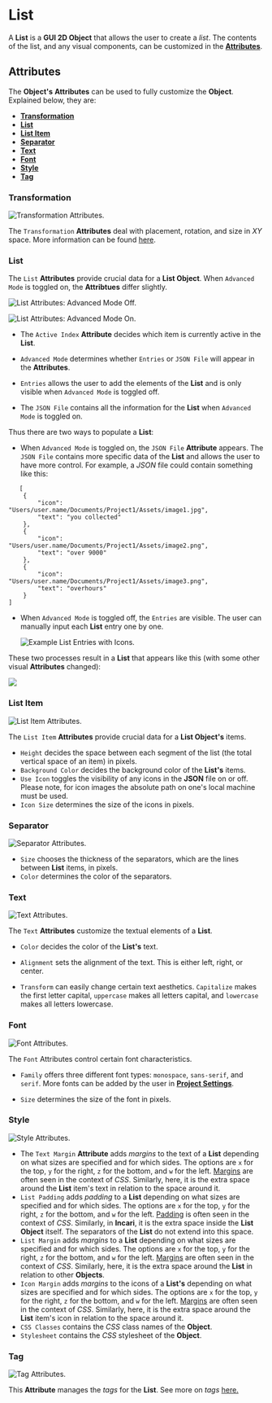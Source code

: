 # List

A **List** is a **GUI 2D Object** that allows the user to create a *list*. The contents of the list, and any visual components, can be customized in the [**Attributes**](list.md#attributes).  

## Attributes

The **Object's** **Attributes** can be used to fully customize the **Object**. Explained below, they are:

* [**Transformation**](list.md#transformation)
* [**List**](list.md#list)
* [**List Item**](list.md#list-item)
* [**Separator**](list.md#separator)
* [**Text**](list.md#text)
* [**Font**](list.md#font)
* [**Style**](list.md#style)
* [**Tag**](list.md#tag)

### Transformation

![Transformation Attributes.](../../../.gitbook/assets/listtransformationatts.png)

The `Transformation` **Attributes** deal with placement, rotation, and size in *XY* space. More information can be found [here](../../attributes/common-attributes/transformation/README.md).


### List

The `List` **Attributes** provide crucial data for a **List Object**. When `Advanced Mode` is toggled on, the **Attribtues** differ slightly. 

![List Attributes: Advanced Mode Off.](../../../.gitbook/assets/list2dsimple.png)

![List Attributes: Advanced Mode On.](../../../.gitbook/assets/list2dadvanced.png)

* The `Active Index` **Attribute** decides which item is currently active in the **List**.

* `Advanced Mode` determines whether `Entries` or `JSON File` will appear in the **Attributes**.

* `Entries` allows the user to add the elements of the **List** and is only visible when `Advanced Mode` is toggled off.
* The `JSON File` contains all the information for the **List** when `Advanced Mode` is toggled on. 

Thus there are two ways to populate a **List**: 

* When `Advanced Mode` is toggled on, the `JSON File` **Attribute** appears. The `JSON File` contains more specific data of the **List** and allows the user to have more control. For example, a *JSON* file could contain something like this:


```
   [
    {
        "icon": "Users/user.name/Documents/Project1/Assets/image1.jpg",
        "text": "you collected"
    },
    {
        "icon": "Users/user.name/Documents/Project1/Assets/image2.png",
        "text": "over 9000"
    },
    {
        "icon": "Users/user.name/Documents/Project1/Assets/image3.png",
        "text": "overhours"
    }
]
```

* When `Advanced Mode` is toggled off, the `Entries` are visible. The user can manually input each **List** entry one by one. 
  
  ![Example List Entries with Icons.](../../../.gitbook/assets/listimage420232.png)


These two processes result in a **List** that appears like this (with some other visual **Attributes** changed):

![](../../../.gitbook/assets/listexample2.png)


### List Item

![List Item Attributes.](../../../.gitbook/assets/listlistitemnew.png)

The `List Item` **Attributes** provide crucial data for a **List Object's** items.

* `Height` decides the space between each segment of the list (the total vertical space of an item) in pixels.
* `Background Color` decides the background color of the **List's** items.
* `Use Icon` toggles the visibility of any icons in the **JSON** file on or off. Please note, for icon images the absolute path on one's local machine must be used. 
* `Icon Size` determines the size of the icons in pixels.


### Separator

![Separator Attributes.](../../../.gitbook/assets/listitemseparator.png)

* `Size` chooses the thickness of the separators, which are the lines between **List** items, in pixels. 
* `Color` determines the color of the separators. 

### Text

![Text Attributes.](../../../.gitbook/assets/listtextnew.png)

The `Text` **Attributes** customize the textual elements of a **List**. 

<!--* `Font family` offers three different font types: `monospace`, `sans-serif`, and `serif`. More fonts can be added by the user in [**Project Settings**](../../../modules/project-settings/fonts.md).-->

* `Color` decides the color of the **List's** text.
* `Alignment` sets the alignment of the text. This is either left, right, or center.

* `Transform` can easily change certain text aesthetics. `Capitalize` makes the first letter capital, `uppercase` makes all letters capital, and `lowercase` makes all letters lowercase.  

<!--* `Font size (px)` determines the size of the font in pixels.-->

 
### Font 

![Font Attributes.](../../../.gitbook/assets/listfontatts.png)


The `Font` Attributes control certain font characteristics. 

* `Family` offers three different font types: `monospace`, `sans-serif`, and `serif`. More fonts can be added by the user in [**Project Settings**](../../../modules/project-settings/fonts.md).

* `Size` determines the size of the font in pixels.

### Style 

![Style Attributes.](../../../.gitbook/assets/liststyleatts.png)

* The `Text Margin` **Attribute** adds *margins* to the text of a **List** depending on what sizes are specified and for which sides. The options are `x` for the top, `y` for the right, `z` for the bottom, and `w` for the left. [Margins](https://www.w3schools.com/Css/css_margin.asp) are often seen in the context of *CSS*. Similarly, here, it is the extra space around the **List** item's text in relation to the space around it.  
* `List Padding` adds *padding* to a **List** depending on what sizes are specified and for which sides. The options are `x` for the top, `y` for the right, `z` for the bottom, and `w` for the left. [Padding](https://www.w3schools.com/cssref/pr_padding.php) is often seen in the context of *CSS*. Similarly, in **Incari**, it is the extra space inside the **List Object** itself. The separators of the **List** do not extend into this space. 
* `List Margin` adds *margins* to a **List** depending on what sizes are specified and for which sides. The options are `x` for the top, `y` for the right, `z` for the bottom, and `w` for the left. [Margins](https://www.w3schools.com/Css/css_margin.asp) are often seen in the context of *CSS*. Similarly, here, it is the extra space around the **List** in relation to other **Objects**. 
* `Icon Margin` adds *margins* to the icons of a **List's** depending on what sizes are specified and for which sides. The options are `x` for the top, `y` for the right, `z` for the bottom, and `w` for the left. [Margins](https://www.w3schools.com/Css/css_margin.asp) are often seen in the context of *CSS*. Similarly, here, it is the extra space around the **List** item's icon in relation to the space around it.
* `CSS Classes` contains the *CSS* class names of the **Object**.
* `Stylesheet` contains the *CSS* stylesheet of the **Object**. 


### Tag

![Tag Attributes.](../../../.gitbook/assets/buttonattstag.png)

This **Attribute** manages the *tags* for the **List**. See more on *tags* [here.](../../attributes/common-attributes/tag.md)








<!--### Text

![Text Attributes.](../../../.gitbook/assets/listtext2atts.png)



### List Item Icon

![List Item Icon Attributes.](../../../.gitbook/assets/listlistitemiconatts.png)

The `List Item Icon` **Attributes** provide crucial data for a **List Object's** icons.
 

* `Icon Background` decides the background color of the icons.



### Data

![List Data Attributes.](../../../.gitbook/assets/listdatatts.png)



### Code

![Code Attributes.](../../../.gitbook/assets/buttonattscode.png)

The `Code` **Attributes** allow for more customizability. This can override any stylesheet provided in the [**Project Settings**](../../../modules/project-settings/style.md) or a [**Scene2D**](../../project-objects/scene2d.md). 

To address these in the **Logic**, please refer to the [**Object 2D Nodes**](../../../toolbox/incari/object2d/README.md).

* `Class names` contain the *CSS* class names of the **Object**. 

* `Stylesheet` contains the *CSS* stylesheet of the **Object**.-->

